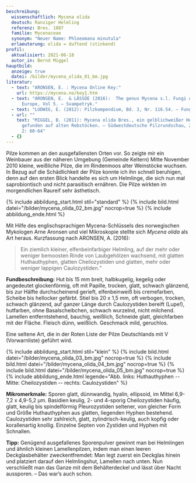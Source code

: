 ```yaml
---
beschreibung:
  wissenschaftlich: Mycena olida
  deutsch: Ranziger Helmling
  referenz: Bres. 1887
  familie: Mycenaceae
  synonym: "Neuer Name: Phloeomana minutula"
  erlaeuterung: olida = duftend (stinkend)
profil:
  aktualisiert: 2021-06-18
  autor_in: Bernd Miggel
hauptbild:
  anzeige: true
  datei: /bilder/mycena_olida_01_bm.jpg
literatur:
  - text: "ARONSEN, E. : Mycena Online Key:"
    url: https://mycena.no/key1.htm
  - text: "ARONSEN, E.  & LÄSSÖE (2016):  The genus Mycena s.l. Fungi of Northern
      Europe, Vol 5. – Svampetryk."
  - text: "LUDWIG, E. (2012): Pilzkompendium, Bd. 3, Nr. 116.54. – Fungicon-Verlag"
  - url: ""
    text: "MIGGEL, B. (2011): Mycena olida Bres., ein gelblichweißer Helmling,
      gefunden auf alten Rebstöcken. – Südwestdeutsche Pilzrundschau, 2011, Heft
      2: 60-64"
  - {}
---
```

Pilze kommen an den ausgefallensten Orten vor. So zeigte mir ein Weinbauer aus der näheren Umgebung (Gemeinde Keltern) Mitte November 2010 kleine, weißliche Pilze, die im Rindenmoos alter Weinstöcke wuchsen. In Bezug auf die Schädlichkeit der Pilze konnte ich ihn schnell beruhigen, denn auf den ersten Blick handelte es sich um Helmlinge, die sich nun mal saprobiontisch und nicht parasitisch ernähren. Die Pilze wirkten im morgendlichen Raureif sehr ästhetisch.

{% include abbildung_start.html stil="standard" %}
{% include bild.html datei="/bilder/mycena_olida_02_bm.jpg" nocrop=true %}
{% include abbildung_ende.html %}

Mit Hilfe des englischsprachigen Mycena-Schlüssels des norwegischen Mykologen Arne Aronsen und viel Mikroskopie stellte sich *Mycena olida* als Art heraus. Kurzfassung nach ARONSEN, A. (2016):

> Ein ziemlich kleiner, elfenbeinfarbiger Helmling, auf der mehr oder weniger bemoosten Rinde von Laubgehölzen wachsend, mit glatten Huthauthyphen, glatten Cheilozystiden und glatten, mehr oder weniger lappigen Caulozystiden.“

**Fundbeschreibung:** Hut bis 15 mm breit, halbkugelig, kegelig oder angedeutet glockenförmig, oft mit Papille, trocken, glatt, schwach glänzend, bis zur Hälfte durchscheinend gerieft, elfenbeinweiß bis cremefarben, Scheibe bis hellocker gefärbt. Stiel bis 20 x 1,5 mm, oft verbogen, trocken, schwach glänzend, auf ganzer Länge durch Caulozystiden bereift (Lupe!), hutfarben, ohne Basalscheibchen, schwach wurzelnd, nicht milchend. Lamellen entferntstehend, bauchig, weißlich, Schneide glatt, gleichfarben mit der Fläche. Fleisch dünn, weißlich. Geschmack mild, geruchlos.

Eine seltene Art, die in der Roten Liste der Pilze Deutschlands mit V (Vorwarnliste) geführt wird.

{% include abbildung_start.html stil="klein" %}
{% include bild.html datei="/bilder/mycena_olida_03_bm.jpg" nocrop=true %}
{% include bild.html datei="/bilder/mycena_olida_04_bm.jpg" nocrop=true %}
{% include bild.html datei="/bilder/mycena_olida_05_bm.jpg" nocrop=true %}
{% include abbildung_ende.html legende="Abb. links: Huthauthyphen -- Mitte: Cheilozystiden --  rechts: Caulozystiden" %}

**Mikromerkmale:** Sporen glatt, dünnwandig, hyalin, ellipsoid, im Mittel 6,9-7,2 x 4,9-5,2 µm. Basidien keulig, 2- und 4-sporig
Cheilozystiden häufig, glatt, keulig bis spindelförmig
Pleurozystiden seltener, von gleicher Form und Größe
Huthauthyphen aus glatten, liegenden Hyphen bestehend. Caulozystiden sehr zahlreich, glatt, zylindrisch-keulig, auch kopfig oder korallenartig knollig. Einzelne Septen von Zystiden und Hyphen mit Schnallen.

**Tipp:** Genügend ausgefallenes Sporenpulver gewinnt man bei Helmlingen und ähnlich kleinen Lamellenpilzen, indem man einen leeren Deckglasbehälter zweckentfremdet: Man legt zuerst ein Deckglas hinein und platziert darauf den Helmlingshut, Lamellen nach unten. Nun verschließt man das Ganze mit dem Behälterdeckel und lässt über Nacht aussporen. – Das war’s auch schon.